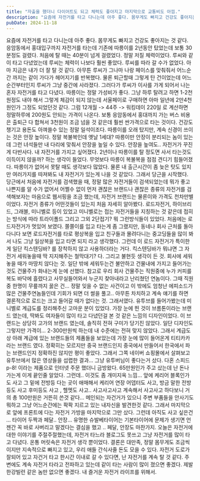 ```yaml
---
title: "자출을 했더니 다이어트도 되고 체력도 좋아지고 마지막으로 교통비도 아낌."
description: "요즘에 자전거를 타고 다니는데 아주 좋다. 몸무게도 빠지고 건강도 좋아지는 것 같다. 응암동에서 홍대입구까지 자전거를 타는데 기존에 따릉이를 2년동안 탔었는데 보통 30분정도 걸렸다. 처음에 탈 때는 40분이 넘게 걸렸었다. 정말 저질 체력이었다. 루씨와 같이 타고 다녔었는데 루씨는 체..."
pubDate: 2024-11-18
---
```


요즘에 자전거를 타고 다니는데 아주 좋다. 몸무게도 빠지고 건강도 좋아지는 것 같다. 응암동에서 홍대입구까지 자전거를 타는데 기존에 따릉이를 2년동안 탔었는데 보통 30분정도 걸렸다. 처음에 탈 때는 40분이 넘게 걸렸었다. 정말 저질 체력이었다. 루씨와 같이 타고 다녔었는데 루씨는 체력이 나보다 훨씬 좋았다. 루씨를 따라 갈 수가 없었다. 아마 지금은 내가 더 잘 탈 것 같다. 아무튼 루씨가 그나마 나랑 페이스를 맞춰줘서 어느순간 까지는 같이 가다가 헤어지기를 반복했다. 물론 퇴근할때 그렇게 탄 건이었는데 어느 순간부터인지 루씨가 그냥 중간에 사라졌다. 그러다가 루씨가 이사를 가게 되어서 나는 혼자 자전거를 타고 다녔다.
따릉이는 정말 가성비가 좋다. 그냥 하루 탈려고 하면 1-2천원정도 내야 해서 그렇게 체감이 되지 않는데 서울페이로 구매하면 아마 일년에 2만4천원인가 그정도 되었던것 같다. 그럼 12개월 -> 44주 -> 워킹데이 220일 로 계산하면 정말하루에 200원도 안되는 가격이 나온다. 보통 응암동에서 홍대까지 가는 버스 비용은 출퇴근 다 합쳐서 3천원이 조금 넘을 것 같은데 훨씬 싼가격으로 타는 것이다. 건강도 챙기고 용돈도 아껴쓸수 있는 정말 일석이조다.
따릉이를 오래 탔지만, 계속 신경이 쓰이는 것은 안장 높이다. 정말 복불복인데 옛날 1세대? 따릉이만 안장이 분리되는 놈이 있는데 그런 녀석들만 내 다리에 맞춰서 안장을 높일 수 있다. 안장을 높여도.. 자전거가 꾸진게 다반사다.
내 자전거를 가지고 싶어졌다. 2년이나 따릉이를 탈 정도면 사서 타는것도 이득이지 않을까? 하는 생각이 들었다. 무엇보다 따릉이 복불복을 점점 견디기 힘들어졌다. 따릉이가 없어서 못탈 때도 생각보다 많았다. 물론 내 출근시간이 좀 늦은 탓도 있지만 여러가지를 따져봐도 내 자전거가 있는게 나을 것 같았다. 그래서 당근을 시작했다.
당근에서 처음에 자전거를 검색했을 때, 정말 많은 자전거들이 검색되었는데 뭐가 좋고 나쁜지를 알 수가 없어서 어쩔수 없이 먼저 괜찮은 브랜드나 괜찮은 종류의 자전거를 검색해보자는 마음으로 웹서핑을 조금 했는데, 자전거 브랜드는 물론이와 가격도 천차만별 이었다.
자전거 종류가 어떤것들이 있는지 처음 자세히 알아봤다.
로드자전거, 하이브리드, 그래블, 미니벨로 등이 있었고 미니벨로는 접는 자전거들을 지칭하는 것 같은데 접히는 방식에 따라 트라이폴드 그리고 그외 2단접기?
뭐 그런방식들이 있었다.
처음에는 로드자전거가 멋있어 보였다.
쫄쫄이를 입고 타는게 좀 그랬지만, 동네나 회사 근처를 돌아다니다 보면 로드자전거를 타로 평상복을 입고 친구들과 몰려다니는 중고딩들을 많이 봐서 나도 그냥 일상복을 입고 타면 되지 라고 생각했다.
그런데 이 로드 자전거가 특이한게 일단 킥스텐딩바?
를 장착하지 않고 사용하더라는 거다.
킥스텐딩바가 뭐냐면 그 자전거 세워놓을때 딱 지지해주는 철막대기?
다.
그리고 불현듯 생각이 든 것.
회사에 세워놓을 때가 마땅치 않다는 것.
일단 밖에 세워두는건 불안하고 건물내에 가지고 들어가는 것도 건물주가 화내는게 눈에 선했다.
참고로 우리 회사 건물주는 직원중에 누가 커피를 복도 바닥에 흘렸다고 사무실들어와서 누군지 찾아내라고 난리쳤던 연놈이다.
그때 직원중 한명이 무릎까지 꿇은 건… 정말 잊을 수 없는 사건이고 이 밖에도 엄청난 에피소드가 많은 건물주연놈들인데 기회가 되면 더 썰을 풀고..
아무튼 차치하고 계속 얘기를 하면 결론적으로 로드는 크고 들어갈 때가 없다는 것.
그래서였다.
유투브를 들어가봤는데 미니벨로 계급도를 정리해주신 고마운 분이 있었다.
가장 눈에 띈 것이 브롬톤이라는 브랜드 였는데, 딱봐도 여자들이 많이 타고 다녔던걸 본 것 같은 느낌의 디자인이었다.
이 브랜드는 상당히 고가의 브랜드 였는데, 솔직히 전혀 구미가 당기진 않았다.
일단 디자인도 그렇지만 가격이… 2-300만원씩 하는데 내 수준에는 전혀 맞지 않았다.
그래서 계급도상 아래 계급에 있는 브랜드들의 제품들을 보았는데 가장 눈에 많이 들어온게 티티카카라는 브랜드 였다.
정확히는 모르지만 중국 브랜드인지 중국에서 만들어서 한국에서 파는 브랜드인지 정확하진 않지만 평이 좋았다.
그래서 그쪽 네이버 쇼핑몰에서 살펴보고 유투브에서 많은 영상들을 섭렵한 결과… 그냥 유투버님이 좋다는거 샀다.
다혼 스피드 p-8!
이라는 제품으로 인터넷 주문 했더니 금방왔다.
65만원인가 주고 샀는데 난 돈나가는게 이게 끝인줄 알았다.
그런데..
이것도 좀 개미지옥 느낌… 앞에 케리어 블록인가도 사고 그 밑에 전방등 다는 곳이 애매해서 케리어 연장 어뎁터도 사고, 방금 말한 전방등도 사고 후미등도 사고 , 헬멧도 사고..
사고사고사고 계속해서 사고사고 하다보니 거의 총 100만원은 거뜬히 쓴것 같다… 메인되는 자건거가 있으니 주변 부품들을 안사기도 뭐하고 그냥 어느순간에는 팍팍 지르고 있는 내자신을 발견한것 같다.
그래서 마지막으로 앞에 프론트에 다는 자전거 가방을 마지막으로 그만 샀다.
그런데 아직도 사고 싶은건 … 타이어 두짝과 페달..
안장… 유명한 슈발베타이어는 기본타이어에 문제가 생기면 언젠간 꼭 바로 사버리고 말겠다는 결심을 했고 ..
페달, 안장도 마찬가지.
오늘은 자전거에 대한 이야기를 주절주절했는데, 자전거 타느라 블로그도 못쓰고 그냥 자전거를 많이 타고 다녔다. 온통 머릿속은 자전거 생각 뿐이었다. 결론은 대만족, 정말 몸무게도 조금씩이지만 지속적으로 빠지고 있고, 우리 애들 간식사줄 돈도 모을 수 있다. 자전거 도로가 잘되어 있고 자건거 타고 한시간 이내로 갈 수 있다면, 난 자전거를 계속 탈 것 같다. 주변에도 계속 자전거 타라고 전파하고 있는데 같이 타는 사람이 많이 졌으면 좋겠다. 제발 한강빌런 같은 놈만 없으면 좋겠다. 내 즐거운 자전거 라이프를 위해서.
